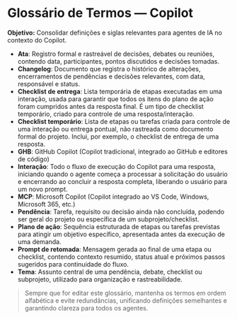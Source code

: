 
# Glossário de Termos — Copilot

**Objetivo:** Consolidar definições e siglas relevantes para agentes de IA no contexto do Copilot.

- **Ata**: Registro formal e rastreável de decisões, debates ou reuniões, contendo data, participantes, pontos discutidos e decisões tomadas.
- **Changelog**: Documento que registra o histórico de alterações, encerramentos de pendências e decisões relevantes, com data, responsável e status.
- **Checklist de entrega**: Lista temporária de etapas executadas em uma interação, usada para garantir que todos os itens do plano de ação foram cumpridos antes da resposta final. É um tipo de checklist temporário, criado para controle de uma resposta/interação.
- **Checklist temporário**: Lista de etapas ou tarefas criada para controle de uma interação ou entrega pontual, não rastreada como documento formal do projeto. Inclui, por exemplo, o checklist de entrega de uma resposta.
- **GHB**: GitHub Copilot (Copilot tradicional, integrado ao GitHub e editores de código)
- **Interação**: Todo o fluxo de execução do Copilot para uma resposta, iniciando quando o agente começa a processar a solicitação do usuário e encerrando ao concluir a resposta completa, liberando o usuário para um novo prompt.
- **MCP**: Microsoft Copilot (Copilot integrado ao VS Code, Windows, Microsoft 365, etc.)
- **Pendência**: Tarefa, requisito ou decisão ainda não concluída, podendo ser geral do projeto ou específica de um subprojeto/checklist.
- **Plano de ação**: Sequência estruturada de etapas ou tarefas previstas para atingir um objetivo específico, apresentada antes da execução de uma demanda.
- **Prompt de retomada**: Mensagem gerada ao final de uma etapa ou checklist, contendo contexto resumido, status atual e próximos passos sugeridos para continuidade do fluxo.
- **Tema**: Assunto central de uma pendência, debate, checklist ou subprojeto, utilizado para organização e rastreabilidade.

> Sempre que for editar este glossário, mantenha os termos em ordem alfabética e evite redundâncias, unificando definições semelhantes e garantindo clareza para todos os agentes.
